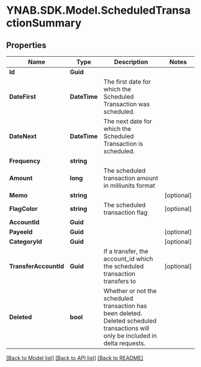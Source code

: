 # YNAB.SDK.Model.ScheduledTransactionSummary

## Properties

Name | Type | Description | Notes
------------ | ------------- | ------------- | -------------
**Id** | **Guid** |  | 
**DateFirst** | **DateTime** | The first date for which the Scheduled Transaction was scheduled. | 
**DateNext** | **DateTime** | The next date for which the Scheduled Transaction is scheduled. | 
**Frequency** | **string** |  | 
**Amount** | **long** | The scheduled transaction amount in milliunits format | 
**Memo** | **string** |  | [optional] 
**FlagColor** | **string** | The scheduled transaction flag | [optional] 
**AccountId** | **Guid** |  | 
**PayeeId** | **Guid** |  | [optional] 
**CategoryId** | **Guid** |  | [optional] 
**TransferAccountId** | **Guid** | If a transfer, the account_id which the scheduled transaction transfers to | [optional] 
**Deleted** | **bool** | Whether or not the scheduled transaction has been deleted.  Deleted scheduled transactions will only be included in delta requests. | 

[[Back to Model list]](../README.md#documentation-for-models) [[Back to API list]](../README.md#documentation-for-api-endpoints) [[Back to README]](../README.md)

